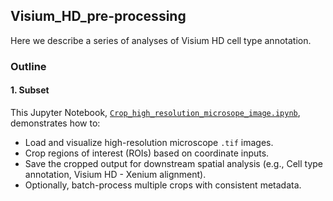 ## Visium_HD_pre-processing
Here we describe a series of analyses of Visium HD cell type annotation.

### Outline
#### 1. Subset
This Jupyter Notebook, [`Crop_high_resolution_microsope_image.ipynb`](./Visium_HD_Crop_high_resolution_microsope_image.ipynb), demonstrates how to:
- Load and visualize high-resolution microscope `.tif` images.
- Crop regions of interest (ROIs) based on coordinate inputs.
- Save the cropped output for downstream spatial analysis (e.g., Cell type annotation, Visium HD - Xenium alignment).
- Optionally, batch-process multiple crops with consistent metadata.
